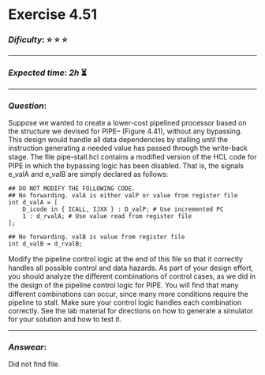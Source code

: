 Exercise 4.51
==============

### ***Dificulty***: :star: :star: :star:

---

### ***Expected time***: ***2h*** :hourglass_flowing_sand:

---

### ***Question***:
Suppose we wanted to create a lower-cost pipelined processor based on the structure we devised for PIPE– (Figure 4.41), without any bypassing. This design would handle all data dependencies by stalling until the instruction generating a needed value has passed through the write-back stage. The ﬁle pipe-stall.hcl contains a modiﬁed version of the HCL code for PIPE in which the bypassing logic has been disabled. That is, the signals e_valA and e_valB are simply declared as follows:  

```
## DO NOT MODIFY THE FOLLOWING CODE.
## No forwarding. valA is either valP or value from register file
int d_valA = [
    D_icode in { ICALL, IJXX } : D_valP; # Use incremented PC
    1 : d_rvalA; # Use value read from register file
];

## No forwarding. valB is value from register file
int d_valB = d_rvalB;
```  

Modify the pipeline control logic at the end of this ﬁle so that it correctly handles all possible control and data hazards. As part of your design effort, you should analyze the different combinations of control cases, as we did in the design of the pipeline control logic for PIPE. You will ﬁnd that many different combinations can occur, since many more conditions require the pipeline to stall. Make sure your control logic handles each combination correctly. See the lab material for directions on how to generate a simulator for your solution and how to test it.

---  

### ***Answear***:  
Did not find file.
